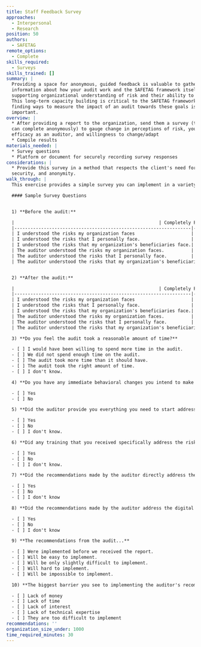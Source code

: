 ```yaml
---
title: Staff Feedback Survey
approaches:
  - Interpersonal
  - Research
position: 50
authors:
  - SAFETAG
remote_options:
  - Complete
skills_required:
  - Surveys
skills_trained: []
summary: |
  Providing a space for anonymous, guided feedback is valuable to gather
  information about how your audit work and the SAFETAG framework itself are
  supporting organizational understanding of risk and their ability to adapt.
  This long-term capacity building is critical to the SAFETAG framework, so
  finding ways to measure the impact of an audit towards these goals is
  important.
overview: |
  * After providing a report to the organization, send them a survey (that they
  can complete anonymously) to gauge change in perceptions of risk, your
  efficacy as an auditor, and willingness to change/adapt
  * Compile results
materials_needed: |
  * Survey questions
  * Platform or document for securely recording survey responses
considerations: |
  * Provide this survey in a method that respects the client's need for privacy,
  security, and anonymity.
walk_through: |
  This exercise provides a simple survey you can implement in a variety of settings (Google Forms, SurveyMonkey, via plain documents, etc.).

  #### Sample Survey Questions


  1) **Before the audit:**

  |                                                      | Completely False | False | I don't know | True | Completely True |
  |------------------------------------------------------------------|------------------|-------|--------------|------|-----------------|
  | I understood the risks my organization faces                     | [ ]               | [ ]    | [ ]           | [ ]   | [ ]              |
  | I understood the risks that I personally face.                   | [ ]               | [ ]    | [ ]           | [ ]   | [ ]              |
  | I understood the risks that my organization's beneficiaries face.| [ ]               | [ ]    | [ ]           | [ ]   | [ ]              |
  | The auditor understood the risks my organization faces.          | [ ]               | [ ]    | [ ]           | [ ]   | [ ]              |
  | The auditor understood the risks that I personally face.         | [ ]               | [ ]    | [ ]           | [ ]   | [ ]              |
  | The auditor understood the risks that my organization's beneficiaries face. | [ ]    | [ ]    | [ ]           | [ ]   | [ ]              |


  2) **After the audit:**

  |                                                      | Completely False | False | I don't know | True | Completely True |
  |------------------------------------------------------------------|------------------|-------|--------------|------|-----------------|
  | I understood the risks my organization faces                     | [ ]               | [ ]    | [ ]           | [ ]   | [ ]              |
  | I understood the risks that I personally face.                   | [ ]               | [ ]    | [ ]           | [ ]   | [ ]              |
  | I understood the risks that my organization's beneficiaries face.| [ ]               | [ ]    | [ ]           | [ ]   | [ ]              |
  | The auditor understood the risks my organization faces.          | [ ]               | [ ]    | [ ]           | [ ]   | [ ]              |
  | The auditor understood the risks that I personally face.         | [ ]               | [ ]    | [ ]           | [ ]   | [ ]              |
  | The auditor understood the risks that my organization's beneficiaries face. | [ ]    | [ ]    | [ ]           | [ ]   | [ ]              |

  3) **Do you feel the audit took a reasonable amount of time?**

  - [ ] I would have been willing to spend more time in the audit.
  - [ ] We did not spend enough time on the audit.
  - [ ] The audit took more time than it should have.
  - [ ] The audit took the right amount of time.
  - [ ] I don't know.

  4) **Do you have any immediate behavioral changes you intend to make because of the audit?**

  - [ ] Yes
  - [ ] No

  5) **Did the auditor provide you everything you need to start addressing your digital security?**

  - [ ] Yes
  - [ ] No
  - [ ] I don't know.

  6) **Did any training that you received specifically address the risks identified during the audit?**

  - [ ] Yes
  - [ ] No
  - [ ] I don't know.

  7) **Did the recommendations made by the auditor directly address the digital security needs you identified during the audit?**

  - [ ] Yes
  - [ ] No
  - [ ] I don't know

  8) **Did the recommendations made by the auditor address the digital security needs of your organization?**

  - [ ] Yes
  - [ ] No
  - [ ] I don't know

  9) **The recommendations from the audit...**

  - [ ] Were implemented before we received the report.
  - [ ] Will be easy to implement.
  - [ ] Will be only slightly difficult to implement.
  - [ ] Will hard to implement.
  - [ ] Will be impossible to implement.

  10) **The biggest barrier you see to implementing the auditor's recommendations is....**

  - [ ] Lack of money
  - [ ] Lack of time
  - [ ] Lack of interest
  - [ ] Lack of technical expertise
  - [ ] They are too difficult to implement
recommendations: ''
organization_size_under: 1000
time_required_minutes: 30
---
```

